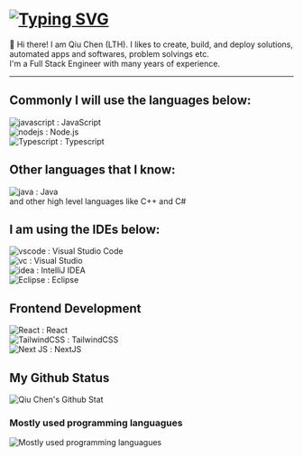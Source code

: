 # [![Typing SVG](https://readme-typing-svg.demolab.com?font=Fira+Code&weight=600&pause=1000&color=5B19F7&random=false&width=420&lines=Qiu+Chen;Lau+Tai+Hong)](https://git.io/typing-svg)
👋 Hi there! I am Qiu Chen (LTH). I likes to create, build, and deploy solutions, automated apps and softwares, problem solvings etc.  
I'm a Full Stack Engineer with many years of experience.

---

## Commonly I will use the languages below:  
![javascript](https://badges.aleen42.com/src/javascript.svg) : JavaScript  
![nodejs](https://badges.aleen42.com/src/node.svg) : Node.js  
![Typescript](https://badges.aleen42.com/src/typescript.svg) : Typescript

## Other languages that I know:  
![java](https://badges.aleen42.com/src/java.svg) : Java  
and other high level languages like C++ and C#

## I am using the IDEs below:  
![vscode](https://badges.aleen42.com/src/visual_studio_code.svg) : Visual Studio Code  
![vc](https://badges.aleen42.com/src/visual_studio.svg) : Visual Studio  
![idea](https://badges.aleen42.com/src/idea.svg) : IntelliJ IDEA  
![Eclipse](https://badges.aleen42.com/src/eclipse.svg) : Eclipse

## Frontend Development
![React](https://badges.aleen42.com/src/react.svg) : React  
![TailwindCSS](https://badges.aleen42.com/src/tailwindcss.svg) : TailwindCSS  
![Next JS](https://img.shields.io/badge/Next-black?style=for-the-badge&logo=next.js&logoColor=white) : NextJS

## My Github Status
![Qiu Chen's Github Stat](https://github-readme-stats.vercel.app/api/?username=xXQiuChenXx&show_icons=true&bg_color=23272A&title_color=FF73F1&text_color=FFC0CB&icon_color=9B84EE&count_private=true&include_all_commits=true&border_color=9B84EE&border_radius=10)

### Mostly used programming languagues 
![Mostly used programming languagues](https://github-readme-stats.vercel.app/api/top-langs/?username=xXQiuChenXx&show_icons=true&bg_color=23272A&title_color=FFC0CB&text_color=FFC0CB&icon_color=9B84EE&count_private=true&include_all_commits=true&border_color=43B581&border_radius=10)
